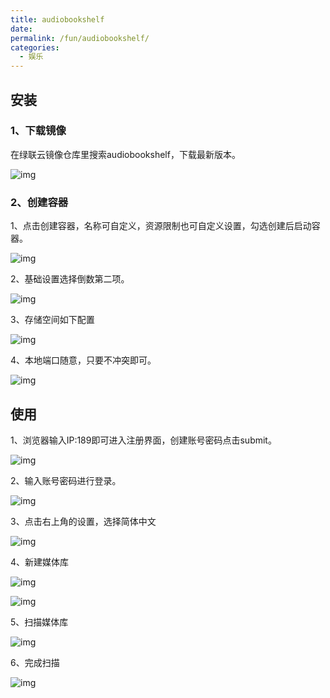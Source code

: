 ```yaml
---
title: audiobookshelf
date: 
permalink: /fun/audiobookshelf/
categories:
  - 娱乐
---
```

## 安装

### 1、下载镜像

在绿联云镜像仓库里搜索audiobookshelf，下载最新版本。

![img](./img/0101.png)

### 2、创建容器

1、点击创建容器，名称可自定义，资源限制也可自定义设置，勾选创建后启动容器。

![img](./img/0102.png)

2、基础设置选择倒数第二项。

![img](./img/0103.png)

3、存储空间如下配置

![img](./img/0104.png)

4、本地端口随意，只要不冲突即可。

![img](./img/0105.png)

## 使用

1、浏览器输入IP:189即可进入注册界面，创建账号密码点击submit。

![img](./img/0106.png)

2、输入账号密码进行登录。

![img](./img/0107.png)

3、点击右上角的设置，选择简体中文

![img](./img/0108.png)

4、新建媒体库

![img](./img/0109.png)

![img](./img/0110.png)

5、扫描媒体库

![img](./img/0111.png)

6、完成扫描

![img](./img/0112.png)
